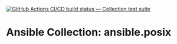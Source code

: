 [![GitHub Actions CI/CD build status — Collection test suite](https://github.com/coll-test/ansible.posix/workflows/Collection%20test%20suite/badge.svg?branch=master)](https://github.com/coll-test/ansible.posix/actions?query=workflow%3A%22Collection%20test%20suite%22)

Ansible Collection: ansible.posix
=================================================